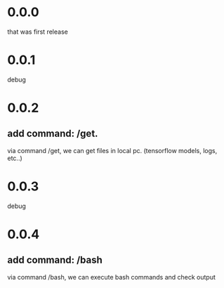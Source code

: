 # 0.0.0
that was first release
# 0.0.1
debug
# 0.0.2
## add command: /get.  
via command /get, we can get files in local pc. (tensorflow models, logs, etc..)
# 0.0.3
debug
# 0.0.4
## add command: /bash
via command /bash, we can execute bash commands and check output